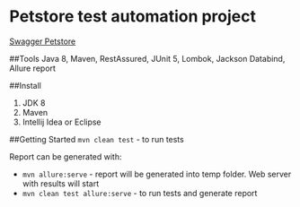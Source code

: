 # Petstore test automation project
[Swagger Petstore](https://petstore.swagger.io/)

##Tools
Java 8, Maven, RestAssured, JUnit 5, Lombok, Jackson Databind, Allure report

##Install
1. JDK 8
2. Maven
3. Intellij Idea or Eclipse

##Getting Started
`mvn clean test` - to run tests

Report can be generated with:
* `mvn allure:serve` - report will be generated into temp folder. Web server with results will start
* `mvn clean test allure:serve` - to run tests and generate report